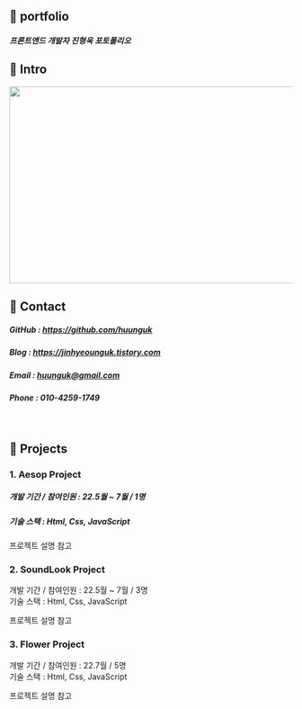 ## 📌 portfolio

##### 프론트앤드 개발자 진형욱 포토폴리오

## 📌 Intro
<img src="https://user-images.githubusercontent.com/100752008/177001479-896920c6-8534-4b59-aa04-0f54f29ae473.jpg" width="600" height="350">

<br>

## 📌 Contact
##### GitHub : <https://github.com/huunguk> <br>
##### Blog : <https://jinhyeounguk.tistory.com> <br>
##### Email : huunguk@gmail.com <br>
##### Phone : 010-4259-1749<br>

<br>

## 📌 Projects 
### 1. Aesop Project
##### 개발 기간 / 참여인원 : 22.5월 ~ 7월 / 1명<br>
##### 기술 스택 : Html, Css, JavaScript
  
  프로젝트 설명 참고
  <br>

### 2. SoundLook Project
  개발 기간 / 참여인원 : 22.5월 ~ 7월 / 3명<br>
  기술 스택 : Html, Css, JavaScript
  
  프로젝트 설명 참고
  <br>

### 3. Flower Project 
  개발 기간 / 참여인원 : 22.7월 / 5명<br>
  기술 스택 : Html, Css, JavaScript
  
  프로젝트 설명 참고<br>
